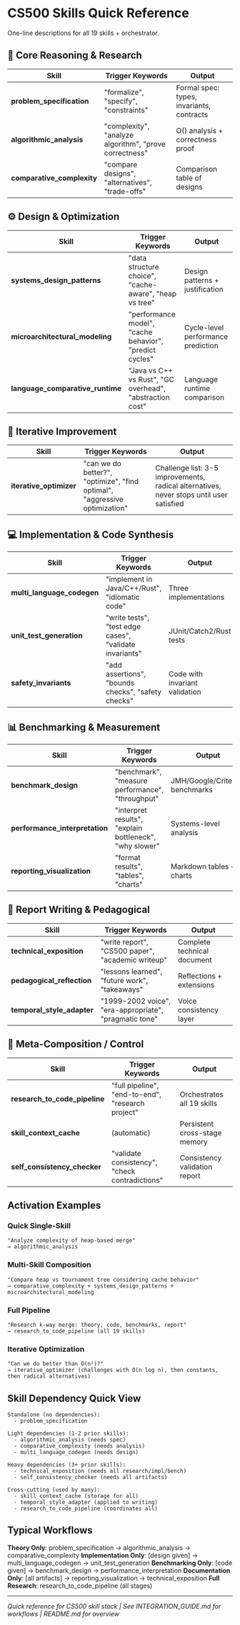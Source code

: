 # CS500 Skills Quick Reference

One-line descriptions for all 19 skills + orchestrator.

## 🧠 Core Reasoning & Research

| Skill | Trigger Keywords | Output |
|-------|-----------------|--------|
| **problem_specification** | "formalize", "specify", "constraints" | Formal spec: types, invariants, contracts |
| **algorithmic_analysis** | "complexity", "analyze algorithm", "prove correctness" | O() analysis + correctness proof |
| **comparative_complexity** | "compare designs", "alternatives", "trade-offs" | Comparison table of designs |

## ⚙️ Design & Optimization

| Skill | Trigger Keywords | Output |
|-------|-----------------|--------|
| **systems_design_patterns** | "data structure choice", "cache-aware", "heap vs tree" | Design patterns + justification |
| **microarchitectural_modeling** | "performance model", "cache behavior", "predict cycles" | Cycle-level performance prediction |
| **language_comparative_runtime** | "Java vs C++ vs Rust", "GC overhead", "abstraction cost" | Language runtime comparison |

## 🔄 Iterative Improvement

| Skill | Trigger Keywords | Output |
|-------|-----------------|--------|
| **iterative_optimizer** | "can we do better?", "optimize", "find optimal", "aggressive optimization" | Challenge list: 3-5 improvements, radical alternatives, never stops until user satisfied |

## 💻 Implementation & Code Synthesis

| Skill | Trigger Keywords | Output |
|-------|-----------------|--------|
| **multi_language_codegen** | "implement in Java/C++/Rust", "idiomatic code" | Three implementations |
| **unit_test_generation** | "write tests", "test edge cases", "validate invariants" | JUnit/Catch2/Rust tests |
| **safety_invariants** | "add assertions", "bounds checks", "safety checks" | Code with invariant validation |

## 📊 Benchmarking & Measurement

| Skill | Trigger Keywords | Output |
|-------|-----------------|--------|
| **benchmark_design** | "benchmark", "measure performance", "throughput" | JMH/Google/Criterion benchmarks |
| **performance_interpretation** | "interpret results", "explain bottleneck", "why slower" | Systems-level analysis |
| **reporting_visualization** | "format results", "tables", "charts" | Markdown tables + charts |

## 🧾 Report Writing & Pedagogical

| Skill | Trigger Keywords | Output |
|-------|-----------------|--------|
| **technical_exposition** | "write report", "CS500 paper", "academic writeup" | Complete technical document |
| **pedagogical_reflection** | "lessons learned", "future work", "takeaways" | Reflections + extensions |
| **temporal_style_adapter** | "1999-2002 voice", "era-appropriate", "pragmatic tone" | Voice consistency layer |

## 🧩 Meta-Composition / Control

| Skill | Trigger Keywords | Output |
|-------|-----------------|--------|
| **research_to_code_pipeline** | "full pipeline", "end-to-end", "research project" | Orchestrates all 19 skills |
| **skill_context_cache** | (automatic) | Persistent cross-stage memory |
| **self_consistency_checker** | "validate consistency", "check contradictions" | Consistency validation report |

## Activation Examples

### Quick Single-Skill
```
"Analyze complexity of heap-based merge"
→ algorithmic_analysis
```

### Multi-Skill Composition
```
"Compare heap vs tournament tree considering cache behavior"
→ comparative_complexity + systems_design_patterns + microarchitectural_modeling
```

### Full Pipeline
```
"Research k-way merge: theory, code, benchmarks, report"
→ research_to_code_pipeline (all 19 skills)
```

### Iterative Optimization
```
"Can we do better than O(n²)?"
→ iterative_optimizer (challenges with O(n log n), then constants, then radical alternatives)
```

## Skill Dependency Quick View

```
Standalone (no dependencies):
  - problem_specification

Light dependencies (1-2 prior skills):
  - algorithmic_analysis (needs spec)
  - comparative_complexity (needs analysis)
  - multi_language_codegen (needs design)

Heavy dependencies (3+ prior skills):
  - technical_exposition (needs all research/impl/bench)
  - self_consistency_checker (needs all artifacts)

Cross-cutting (used by many):
  - skill_context_cache (storage for all)
  - temporal_style_adapter (applied to writing)
  - research_to_code_pipeline (coordinates all)
```

## Typical Workflows

**Theory Only**: problem_specification → algorithmic_analysis → comparative_complexity
**Implementation Only**: [design given] → multi_language_codegen → unit_test_generation
**Benchmarking Only**: [code given] → benchmark_design → performance_interpretation
**Documentation Only**: [all artifacts] → reporting_visualization → technical_exposition
**Full Research**: research_to_code_pipeline (all stages)

---

*Quick reference for CS500 skill stack | See INTEGRATION_GUIDE.md for workflows | README.md for overview*
